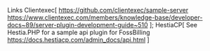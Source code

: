 Links
Clientexec[
    https://github.com/clientexec/sample-server
    https://www.clientexec.com/members/knowledge-base/developer-docs~89/server-plugin-development-guide~510
];
HestiaCP[
    See Hestia.PHP for a sample api plugin for FossBilling
    https://docs.hestiacp.com/admin_docs/api.html
]